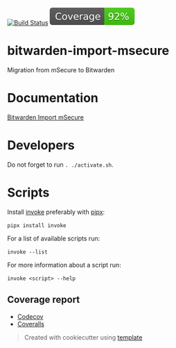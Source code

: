 [![Build Status](https://github.com/andgineer/bitwarden-import-msecure/workflows/CI/badge.svg)](https://github.com/andgineer/bitwarden-import-msecure/actions)
[![Coverage](https://raw.githubusercontent.com/andgineer/bitwarden-import-msecure/python-coverage-comment-action-data/badge.svg)](https://htmlpreview.github.io/?https://github.com/andgineer/bitwarden-import-msecure/blob/python-coverage-comment-action-data/htmlcov/index.html)
# bitwarden-import-msecure

Migration from mSecure to Bitwarden 

# Documentation

[Bitwarden Import mSecure](https://andgineer.github.io/bitwarden-import-msecure/)

# Developers

Do not forget to run `. ./activate.sh`.

# Scripts
Install [invoke](https://docs.pyinvoke.org/en/stable/) preferably with [pipx](https://pypa.github.io/pipx/):

    pipx install invoke

For a list of available scripts run:

    invoke --list

For more information about a script run:

    invoke <script> --help

## Coverage report
* [Codecov](https://app.codecov.io/gh/andgineer/bitwarden-import-msecure/tree/main/src%2Fbitwarden_import_msecure)
* [Coveralls](https://coveralls.io/github/andgineer/bitwarden-import-msecure)

> Created with cookiecutter using [template](https://github.com/andgineer/cookiecutter-python-package)